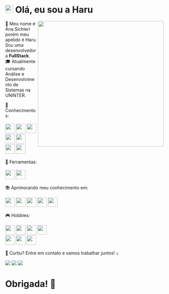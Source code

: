# <img src="https://media.giphy.com/media/hvRJCLFzcasrR4ia7z/giphy.gif" width="25px"> Olá, eu sou a Haru</img>
<p align="center">
</p>
<img src="https://64.media.tumblr.com/0366431f0b74920e77b7c40668be1022/tumblr_pbk1d6Gbsz1vyix3eo1_1280.gif" min-width="400px" max-width="400px" width="400px" align="right">

<p align="left"> 
  🎈 Meu nome é Ana Sichieri porém meu apelido é Haru. Sou uma desenvolvedora <strong>FullStack</strong>.<br>
  🎓 Atualmente cursando Análise e Desenvolvimento de Sistemas na UNINTER.
</p>

<p align="left">
  🦄 Conhecimentos: <br><br>
<code><img height="30" src="https://img.shields.io/badge/React-20232A?style=for-the-badge&logo=react&logoColor=61DAFB"></code>
<code><img height="30" src="https://img.shields.io/badge/Chakra--UI-319795?style=for-the-badge&logo=chakra-ui&logoColor=white"></code>
<code><img height="30" src="https://img.shields.io/badge/TypeScript-007ACC?style=for-the-badge&logo=typescript&logoColor=white"></code>
<code><img height="30" src="https://img.shields.io/badge/css3-%231572B6.svg?style=for-the-badge&logo=css3&logoColor=white"></code>
<code><img height="30" src="https://img.shields.io/badge/Node.js-43853D?style=for-the-badge&logo=node.js&logoColor=white"></code><br>
<code><img height="30" src="https://img.shields.io/badge/Lua-2C2D72?style=for-the-badge&logo=lua&logoColor=white"></code>
<code><img height="30" src="https://img.shields.io/badge/MySQL-00000F?style=for-the-badge&logo=mysql&logoColor=white"></code>

</p>

<p align="left">
  💼 Ferramentas:  <br><br>
  <code><img height="30" src="https://img.shields.io/badge/Visual%20Studio%20Code-0078d7.svg?style=for-the-badge&logo=visual-studio-code&logoColor=white"></code>
  <code><img height="30" src="https://img.shields.io/badge/figma-%23F24E1E.svg?style=for-the-badge&logo=figma&logoColor=white"></code>

</p>

<p align="left">
  📚 Aprimorando meu conhecimento em:  <br><br>
<code><img height="30" src="https://img.shields.io/badge/JavaScript-F7DF1E?style=for-the-badge&logo=javascript&logoColor=black"></code>
<code><img height="30" src="https://img.shields.io/badge/next%20js-000000?style=for-the-badge&logo=nextdotjs&logoColor=white"></code>
<code><img height="30" src="https://img.shields.io/badge/PostgreSQL-316192?style=for-the-badge&logo=postgresql&logoColor=white"></code>
<code><img height="30" src="https://img.shields.io/badge/Docker-2CA5E0?style=for-the-badge&logo=docker&logoColor=white"></code>
<code><img height="30" src="https://img.shields.io/badge/Insomnia-5849be?style=for-the-badge&logo=Insomnia&logoColor=white"></code>

  
</p>

<p align="left">
  🎮 Hobbies:  <br><br> 
  <a href=spotify><img height="30" src="https://img.shields.io/badge/Spotify-1ED760?style=for-the-badge&logo=spotify&logoColor=white&link=https://open.spotify.com/user/7gwvn4w62r2tu9ls6esz3sq12?si=522e481e385a4c35"></a>
  <a href=steam><img height="30" src="https://img.shields.io/badge/Steam-000000?style=for-the-badge&logo=steam&logoColor=white&link=https://steamcommunity.com/id/webnamorar/"></a>
  <code><img height="30" src="https://img.shields.io/badge/Netflix-E50914?style=for-the-badge&logo=netflix&logoColor=white"></code>
  <code><img height="30" src="https://img.shields.io/badge/Crunchyroll-F47521?style=for-the-badge&logo=crunchyroll&logoColor=white"></code><br>
  <a href=twitch><img height="30" src="https://img.shields.io/badge/Twitch-9146FF?style=for-the-badge&logo=twitch&logoColor=white&link=https://www.twitch.tv/haruzlnha"></a>
  <code><img height="30" src="https://img.shields.io/badge/TikTok-000000?style=for-the-badge&logo=tiktok&logoColor=white"></code>
  <code><img height="30" src="https://img.shields.io/badge/PlayStation-003791?style=for-the-badge&logo=playstation&logoColor=white"></code>

 
  
</p>

<p align="left">
  💌 Curtiu? Entre em contato e vamos trabalhar juntos! ⤵️
</p>

<p align="left">
  <a href="mailto:dulcesichieri@gmail.com" alt="Gmail">
  <img src="https://img.shields.io/badge/-Gmail-FF0000?style=flat-square&labelColor=FF0000&logo=gmail&logoColor=white&link=mailto:dulcesichieri@gmail.com"/></a>
  <a href="https://www.linkedin.com/in/ana-sichieri" alt="LinkedIn">
  <img src="https://img.shields.io/badge/-Linkedin-0e76a8?style=flat-square&logo=Linkedin&logoColor=white&link=https://www.linkedin.com/in/ana-sichieri/"/></a>
  <a href="https://www.instagram.com/haruvlr" alt="Instagram">
  <img src="https://img.shields.io/badge/-Instagram-DF0174?style=flat-square&labelColor=DF0174&logo=instagram&logoColor=white&link=https://www.instagram.com/haruvlr/"/></a>
</p>

<h1 align="left">Obrigada! 🖤</h1>

 

